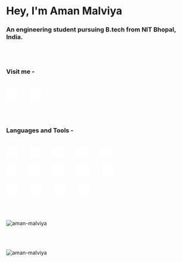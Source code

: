 # Hey, I'm Aman Malviya

### An engineering student pursuing B.tech from NIT Bhopal, India.

<br><br>

<h3>Visit me -</h3>
<br>
<a href="https://leetcode.com/Aman_Malviya/"><img src="./Assets/leetcode.svg" height="30px" alt="Leetcode" /></a>
<a style="margin-left:30px" href="https://www.linkedin.com/in/aman-malviya-5347871b1/"><img src="./Assets/linkedin.svg" height="30px" alt="LinkedIn" /></a>

<br><br>

<h3>Languages and Tools -</h3>
<br>
<a><img src="./Assets/c.svg" height="30px" alt="C" /></a>
<a style="margin-left:30px"><img src="./Assets/c++.svg" height="30px" alt="C++" /></a>
<a style="margin-left:30px"><img src="./Assets/python.svg" height="30px" alt="Python" /></a>
<a style="margin-left:30px"><img src="./Assets/html5.svg" height="30px" alt="HTML5" /></a>
<a style="margin-left:30px"><img src="./Assets/css3.svg" height="30px" alt="CSS3" /></a>
<br><br>
<a><img src="./Assets/bootstrap.svg" height="30px" alt="Bootstrap" /></a>
<a style="margin-left:30px"><img src="./Assets/git.svg" height="30px" alt="Git" /></a>
<a style="margin-left:30px"><img src="./Assets/js.svg" height="30px" alt="Javascript" /></a>
<a style="margin-left:30px"><img src="./Assets/nodejs.svg" height="30px" alt="Nodejs" /></a>
<a style="margin-left:30px"><img src="./Assets/react.svg" height="30px" alt="React" /></a>
<br><br>
<a><img src="./Assets/firebase.svg" height="30px" alt="Firebase" /></a>
<a style="margin-left:30px"><img src="./Assets/heroku.svg" height="30px" alt="Heroku" /></a>
<a style="margin-left:30px"><img src="./Assets/postman.svg" height="30px" alt="Postman" /></a>
<a style="margin-left:30px"><img src="./Assets/selenium.svg" height="30px" alt="Selenium" /></a>
<br><br>
<br><br>
<p><img src="https://github-readme-stats.vercel.app/api/top-langs?username=aman-malviya&show_icons=true&locale=en&layout=compact" alt="aman-malviya" /></p>
<br><br>
<p><img src="https://github-readme-stats.vercel.app/api?username=aman-malviya&show_icons=true&locale=en" alt="aman-malviya" /></p>
